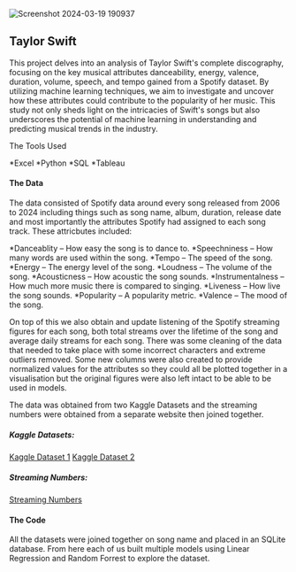 ![Screenshot 2024-03-19 190937](https://github.com/RFEIST83/Group-4---Project-4/assets/145405658/e6484fde-fa5c-46c0-954b-0aa6b7fe2bb6)

## Taylor Swift

This project delves into an analysis of Taylor Swift's complete discography, focusing on the key musical attributes danceability, energy, valence, duration, volume, speech, and tempo gained from a Spotify dataset.
By utilizing machine learning techniques, we aim to investigate and uncover how these attributes could contribute to the popularity of her music. This study not only sheds light on the intricacies of Swift's songs but also underscores the potential of machine learning in understanding and predicting musical trends in the industry.

The Tools Used

*Excel
*Python
*SQL
*Tableau

#### The Data

The data consisted of Spotify data around every song released from 2006 to 2024 including things such as song name, album, duration, release date and most importantly the attributes Spotify had assigned to each song track. These attricbutes included:

*Danceablity – How easy the song is to dance to.
*Speechniness – How many words are used within the song.
*Tempo – The speed of the song.
*Energy – The energy level of the song.
*Loudness – The volume of the song.
*Acousticness – How acoustic the song sounds.
*Instrumentalness – How much more music there is compared to singing.
*Liveness – How live the song sounds.
*Popularity – A popularity metric.
*Valence – The mood of the song.

On top of this we also obtain and update listening of the Spotify streaming figures for each song, both total streams over the lifetime of the song and average daily streams for each song. 
There was some cleaning of the data that needed to take place with some incorrect characters and extreme outliers removed. Some new columns were also created to provide normalized values for the attributes so they could all be plotted together in a visualisation but the original figures were also left intact to be able to be used in models. 

The data was obtained from two Kaggle Datasets and the streaming numbers were obtained from a separate website then joined together. 

##### Kaggle Datasets:

[Kaggle Dataset 1](https://www.kaggle.com/datasets/jarredpriester/taylor-swift-spotify-dataset?select=taylor_swift_spotify.csv)
[Kaggle Dataset 2](https://www.kaggle.com/datasets/paakhim10/taylor-swift-the-myth-the-legend)

##### Streaming Numbers:

[Streaming Numbers](https://kworb.net/spotify/artist/06HL4z0CvFAxyc27GXpf02.html)

#### The Code

All the datasets were joined together on song name and placed in an SQLite database. From here each of us built multiple models using Linear Regression and Random Forrest to explore the dataset. 

